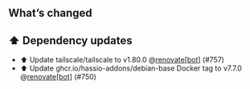 ## What’s changed
## ⬆️ Dependency updates

- ⬆️ Update tailscale/tailscale to v1.80.0 @[renovate[bot]](https://github.com/apps/renovate) (#757)
- ⬆️ Update ghcr.io/hassio-addons/debian-base Docker tag to v7.7.0 @[renovate[bot]](https://github.com/apps/renovate) (#750)
